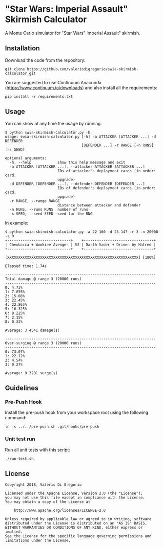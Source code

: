 # "Star Wars: Imperial Assault" Skirmish Calculator
A Monte Carlo simulator for "Star Wars" Imperial Assault" skirmish.

## Installation

Download the code from the repository:

`git clone https://github.com/valeriodigregorio/swia-skirmish-calculator.git`

You are suggested to use Continuum Anaconda (https://www.continuum.io/downloads) and also install all the requirements:

`pip install -r requirements.txt`

## Usage

You can show at any time the usage by running:

~~~~
$ python swia-skirmish-calculator.py -h
usage: swia-skirmish-calculator.py [-h] -a ATTACKER [ATTACKER ...] -d DEFENDER
                                   [DEFENDER ...] -r RANGE [-n RUNS] [-s SEED]

optional arguments:
  -h, --help            show this help message and exit
  -a ATTACKER [ATTACKER ...], --attacker ATTACKER [ATTACKER ...]
                        IDs of attacker's deployment cards (in order: card,
                        upgrade)
  -d DEFENDER [DEFENDER ...], --defender DEFENDER [DEFENDER ...]
                        IDs of defender's deployment cards (in order: card,
                        upgrade)
  -r RANGE, --range RANGE
                        distance between attacker and defender
  -n RUNS, --runs RUNS  number of runs
  -s SEED, --seed SEED  seed for the RNG
~~~~

In example:

~~~~
$ python swia-skirmish-calculator.py -a 22 160 -d 25 147 -r 3 -n 20000 -s 0
+-----------------------------+    +--------------------------------+
| Chewbacca + Wookiee Avenger | VS | Darth Vader + Driven by Hatred |
+-----------------------------+    +--------------------------------+

[XXXXXXXXXXXXXXXXXXXXXXXXXXXXXXXXXXXXXXXXXXXXXXXXXXXXXXXXXXXX] [100%]

Elapsed time: 1.74s

---------------------------------------------------------------------
Total damage @ range 3 (20000 runs)
---------------------------------------------------------------------
0: 4.73%
1: 7.855%
2: 15.08%
3: 22.45%
4: 22.865%
5: 16.325%
6: 8.225%
7: 2.15%
8: 0.32%

Average: 3.4541 damage(s)

---------------------------------------------------------------------
Over-surging @ range 3 (20000 runs)
---------------------------------------------------------------------
0: 73.07%
1: 22.12%
2: 4.54%
3: 0.27%

Average: 0.3201 surge(s)
~~~~

## Guidelines

### Pre-Push Hook

Install the pre-push hook from your workspace root using the following command:

`ln -s ../../pre-push.sh .git/hooks/pre-push`

### Unit test run

Run all unit tests with this script:

`./run-test.sh`

## License

~~~~
Copyright 2018, Valerio Di Gregorio

Licensed under the Apache License, Version 2.0 (the "License");
you may not use this file except in compliance with the License.
You may obtain a copy of the License at

    http://www.apache.org/licenses/LICENSE-2.0

Unless required by applicable law or agreed to in writing, software
distributed under the License is distributed on an "AS IS" BASIS,
WITHOUT WARRANTIES OR CONDITIONS OF ANY KIND, either express or implied.
See the License for the specific language governing permissions and
limitations under the License.
~~~~